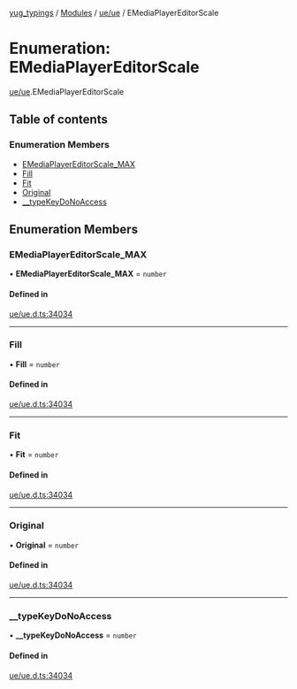[yug_typings](../README.md) / [Modules](../modules.md) / [ue/ue](../modules/ue_ue.md) / EMediaPlayerEditorScale

# Enumeration: EMediaPlayerEditorScale

[ue/ue](../modules/ue_ue.md).EMediaPlayerEditorScale

## Table of contents

### Enumeration Members

- [EMediaPlayerEditorScale\_MAX](ue_ue.EMediaPlayerEditorScale.md#emediaplayereditorscale_max)
- [Fill](ue_ue.EMediaPlayerEditorScale.md#fill)
- [Fit](ue_ue.EMediaPlayerEditorScale.md#fit)
- [Original](ue_ue.EMediaPlayerEditorScale.md#original)
- [\_\_typeKeyDoNoAccess](ue_ue.EMediaPlayerEditorScale.md#__typekeydonoaccess)

## Enumeration Members

### EMediaPlayerEditorScale\_MAX

• **EMediaPlayerEditorScale\_MAX** = `number`

#### Defined in

[ue/ue.d.ts:34034](https://github.com/YugMetaverse/yug_typings/blob/25cad34/ue/ue.d.ts#L34034)

___

### Fill

• **Fill** = `number`

#### Defined in

[ue/ue.d.ts:34034](https://github.com/YugMetaverse/yug_typings/blob/25cad34/ue/ue.d.ts#L34034)

___

### Fit

• **Fit** = `number`

#### Defined in

[ue/ue.d.ts:34034](https://github.com/YugMetaverse/yug_typings/blob/25cad34/ue/ue.d.ts#L34034)

___

### Original

• **Original** = `number`

#### Defined in

[ue/ue.d.ts:34034](https://github.com/YugMetaverse/yug_typings/blob/25cad34/ue/ue.d.ts#L34034)

___

### \_\_typeKeyDoNoAccess

• **\_\_typeKeyDoNoAccess** = `number`

#### Defined in

[ue/ue.d.ts:34034](https://github.com/YugMetaverse/yug_typings/blob/25cad34/ue/ue.d.ts#L34034)

